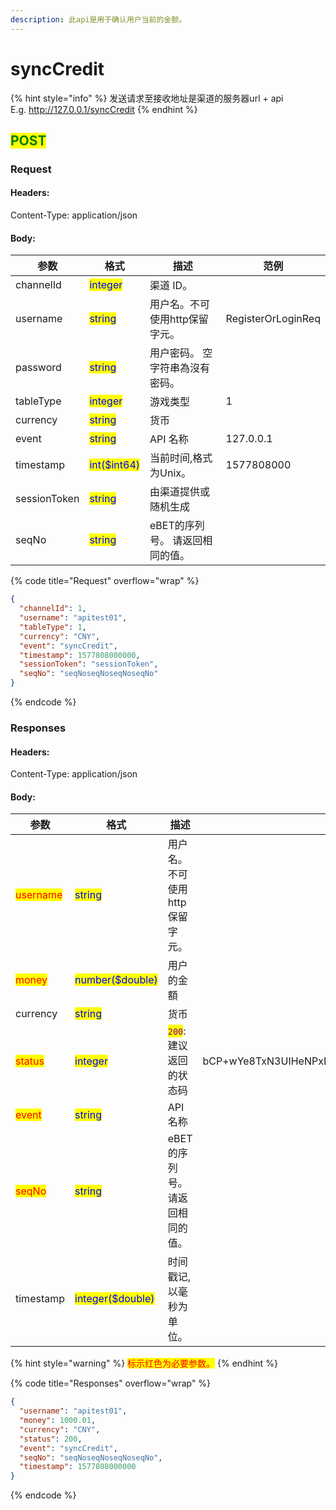 ```yaml
---
description: 此api是用于确认用户当前的金额。
---
```


# ​syncCredit

{% hint style="info" %}
发送请求至接收地址是渠道的服务器url + api \
E.g. http://127.0.0.1/syncCredit
{% endhint %}

## <mark style="color:green;">POST</mark>

### **Request**

#### Headers:

Content-Type: application/json

#### Body:

<table><thead><tr><th>参数</th><th>格式</th><th>描述</th><th data-hidden>范例</th></tr></thead><tbody><tr><td>channelId</td><td><mark style="color:blue;">integer</mark></td><td>渠道 ID。</td><td></td></tr><tr><td>username</td><td><mark style="color:blue;">string</mark></td><td>用户名。不可使用http保留字元。</td><td>RegisterOrLoginReq</td></tr><tr><td>password</td><td><mark style="color:blue;">string</mark></td><td>用户密码。 空字符串為沒有密码。</td><td></td></tr><tr><td>tableType</td><td><mark style="color:blue;">integer</mark></td><td>游戏类型</td><td>1</td></tr><tr><td>currency</td><td><mark style="color:blue;">string</mark></td><td>货币</td><td></td></tr><tr><td>event</td><td><mark style="color:blue;">string</mark></td><td>API 名称</td><td>127.0.0.1</td></tr><tr><td>timestamp</td><td><mark style="color:blue;">int($int64)</mark></td><td>当前时间,格式为Unix。</td><td>1577808000</td></tr><tr><td>sessionToken</td><td><mark style="color:blue;">string</mark></td><td>由渠道提供或随机生成</td><td></td></tr><tr><td>seqNo</td><td><mark style="color:blue;">string</mark></td><td>eBET的序列号。 请返回相同的值。</td><td></td></tr></tbody></table>

{% code title="Request" overflow="wrap" %}
```json
{
  "channelId": 1,
  "username": "apitest01",
  "tableType": 1,
  "currency": "CNY",
  "event": "syncCredit",
  "timestamp": 1577808000000,
  "sessionToken": "sessionToken",
  "seqNo": "seqNoseqNoseqNoseqNo"
}
```
{% endcode %}

### **Responses**

#### Headers:

Content-Type: application/json

#### Body:

<table><thead><tr><th>参数</th><th>格式</th><th>描述</th><th data-hidden>范例</th></tr></thead><tbody><tr><td><mark style="color:red;">username</mark></td><td><mark style="color:blue;">string</mark></td><td>用户名。 不可使用http保留字元。</td><td></td></tr><tr><td><mark style="color:red;">money</mark></td><td><mark style="color:blue;">number($double)</mark></td><td>用户的金額</td><td></td></tr><tr><td>currency</td><td><mark style="color:blue;">string</mark></td><td>货币</td><td></td></tr><tr><td><mark style="color:red;">status</mark></td><td><mark style="color:blue;">integer</mark></td><td><mark style="color:purple;"><code>200</code></mark>:建议返回的状态码</td><td>bCP+wYe8TxN3UIHeNPxEv7czYkXueoe1pKSB6IaUDfoR4mtFYcJl3rNFk8Uz84XAHfeD3mNE+p4gECOVw2JxxQ==</td></tr><tr><td><mark style="color:red;">event</mark></td><td><mark style="color:blue;">string</mark></td><td>API 名称</td><td></td></tr><tr><td><mark style="color:red;">seqNo</mark></td><td><mark style="color:blue;">string</mark></td><td>eBET的序列号。 请返回相同的值。</td><td></td></tr><tr><td>timestamp</td><td><mark style="color:blue;">integer($double)</mark></td><td>时间戳记,以毫秒为单位。</td><td></td></tr></tbody></table>

{% hint style="warning" %}
<mark style="color:red;">标示红色为必要参数。</mark>
{% endhint %}

{% code title="Responses" overflow="wrap" %}
```json
{
  "username": "apitest01",
  "money": 1000.01,
  "currency": "CNY",
  "status": 200,
  "event": "syncCredit",
  "seqNo": "seqNoseqNoseqNoseqNo",
  "timestamp": 1577808000000
}
```
{% endcode %}
